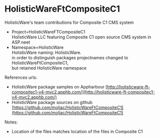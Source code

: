 HolisticWareFtCompositeC1
=========================

HolisticWare's team contributions for Composite C1 CMS system

 + 	Project=HolisticWareFTCompositeC1  
	HolisticWare LLC featuring Composite C1 open source CMS system in ASP.neet
 +	Namespace=HolisticWare  
	HolisticWare naming: HolisticWare.<WebProjectName>  
	in order to distinguish packages projectnames changed to HolisticWareFtCompositeC1,   
	but retained HolisticWare namespace
 
References urls:
 + 	HolisticWare package samples on Appharbour
	[http://holisticware-ft-compositec1-v4-mvc2.apphb.com/](http://holisticware-ft-compositec1-v4-mvc2.apphb.com/)
 + 	HolisticWare package sources on github
	[https://github.com/moljac/HolisticWareFtCompositeC1](https://github.com/moljac/HolisticWareFtCompositeC1)


Notes:
 +	Location of the files matches location of the files in Composite C1